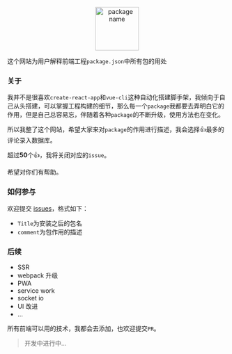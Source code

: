 
<p align="center">
   <img height="100" src="http://oxn840edb.bkt.clouddn.com/title.png" alt="package name">
</p>

这个网站为用户解释前端工程`package.json`中所有包的用处

### 关于
我并不是很喜欢`create-react-app`和`vue-cli`这种自动化搭建脚手架，我倾向于自己从头搭建，可以掌握工程构建的细节，那么每一个`package`我都要去弄明白它的作用，但是自己总容易忘，伴随着各种`package`的不断升级，使用方法也在变化。

所以我整了这个网站，希望大家来对`package`的作用进行描述，我会选择:+1:最多的评论录入数据库。

超过<b>50</b>个:+1:，我将关闭对应的`issue`。

希望对你们有帮助。

### 如何参与

欢迎提交 [issues](https://github.com/gitdust/wstpd/issues)，格式如下：

- `Title`为安装之后的包名
- `comment`为包作用的描述

### 后续

- SSR
- webpack 升级
- PWA
- service work
- socket io
- UI 改进
- ...

所有前端可以用的技术，我都会去添加，也欢迎提交`PR`。

> 开发中进行中...

